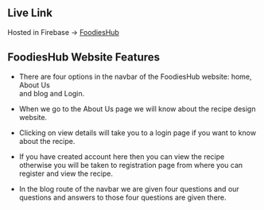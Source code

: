 ## Live Link
Hosted in Firebase -> [FoodiesHub](https://foodies-hub-858bf.web.app/)


## FoodiesHub Website Features

* There are four options in the navbar of the FoodiesHub website: home, About Us    
   and blog and Login.

* When we go to the About Us page we will know about the recipe design website.

* Clicking on view details  will take you to a login page if you want to know about the recipe.

* If you have created account here then you can view the recipe otherwise you will be taken to registration page from where you can register and view the recipe.

* In the blog route of the navbar we are given four questions and our questions and answers to those four questions are given there.
 